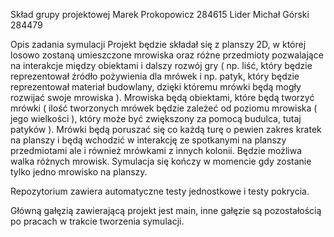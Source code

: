 Skład grupy projektowej
	Marek Prokopowicz 284615 Lider
	Michał Górski 284479

Opis zadania symulacji
	Projekt będzie składał się z planszy 2D, w której losowo zostaną umieszczone mrowiska oraz różne przedmioty pozwalające na interakcje między obiektami i dalszy rozwój gry ( np. liść, który będzie reprezentował źródło pożywienia dla mrówek i np. patyk, który będzie reprezentował materiał budowlany, dzięki któremu mrówki będą mogły rozwijać swoje mrowiska ). Mrowiska będą obiektami, które będą tworzyć mrówki ( ilość tworzonych mrówek będzie zależeć od poziomu mrowiska ( jego wielkości ), który może być zwiększony za pomocą budulca, tutaj patyków ). Mrówki będą poruszać się co każdą turę o pewien zakres kratek na planszy i będą wchodzić w interakcję ze spotkanymi na planszy przedmiotami ale i również mrówkami z innych kolonii. Będzie możliwa walka różnych mrowisk. Symulacja się kończy w momencie gdy zostanie tylko jedno mrowisko na planszy.

 Repozytorium zawiera automatyczne testy jednostkowe i testy pokrycia.

 Główną gałęzią zawierającą projekt jest main, inne gałęzie są pozostałością po pracach w trakcie tworzenia symulacji.
